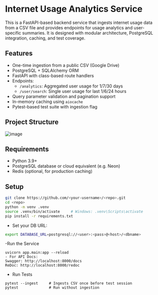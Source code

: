# Internet Usage Analytics Service

This is a FastAPI-based backend service that ingests internet usage data from a CSV file and provides endpoints for usage analytics and user-specific summaries. It is designed with modular architecture, PostgreSQL integration, caching, and test coverage.

## Features

- One-time ingestion from a public CSV (Google Drive)
- PostgreSQL + SQLAlchemy ORM
- FastAPI with class-based route handlers
- Endpoints:
  - `/analytics`: Aggregated user usage for 1/7/30 days
  - `/user/search`: Single user usage for last 1/6/24 hours
- Query parameter validation and pagination support
- In-memory caching using `aiocache`
- Pytest-based test suite with ingestion flag

## Project Structure


![image](https://github.com/user-attachments/assets/b972c685-f29e-46fd-926a-71581453667b)


## Requirements

- Python 3.9+
- PostgreSQL database or cloud equivalent (e.g. Neon)
- Redis (optional, for production caching)

## Setup

```bash
git clone https://github.com/<your-username>/<repo>.git
cd <repo>
python -m venv .venv
source .venv/bin/activate     # Windows: .venv\Scripts\activate
pip install -r requirements.txt
```

- Set your DB URL:

```bash
export DATABASE_URL=postgresql://<user>:<pass>@<host>/<dbname>
```
-Run the Service
```
uvicorn app.main:app --reload
- For API Docs:
Swagger: http://localhost:8000/docs
ReDoc: http://localhost:8000/redoc
```
- Run Tests
```
pytest --ingest     # Ingests CSV once before test session
pytest              # Run without ingestion
```

